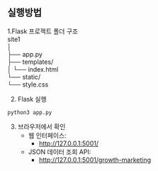 ## 실행방법
  1.Flask 프로젝트 폴더 구조   
site1    
│    
├── app.py    
├── templates/    
│            └── index.html    
└── static/    
    └── style.css  


2. Flask 실행
```
python3 app.py
```

3. 브라우저에서 확인    
   * 웹 인터페이스:
     * http://127.0.0.1:5001/
   * JSON 데이터 조회 API:    
     * http://127.0.0.1:5001/growth-marketing    
